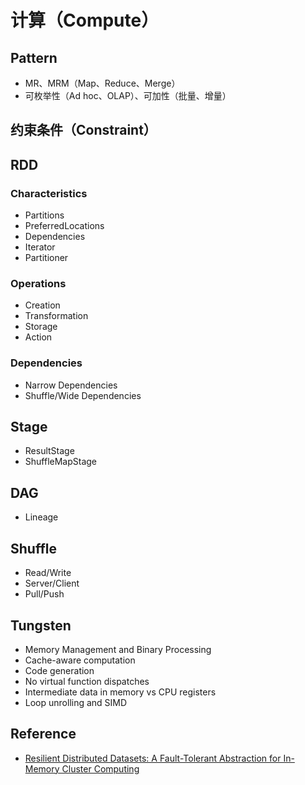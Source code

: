 # 计算（Compute）

## Pattern

* MR、MRM（Map、Reduce、Merge）
* 可枚举性（Ad hoc、OLAP）、可加性（批量、增量<State>）

## 约束条件（Constraint）

## RDD

### Characteristics

* Partitions
* PreferredLocations
* Dependencies
* Iterator
* Partitioner

### Operations

* Creation
* Transformation
* Storage
* Action

### Dependencies

* Narrow Dependencies
* Shuffle/Wide Dependencies

## Stage

* ResultStage
* ShuffleMapStage

## DAG

* Lineage

## Shuffle

* Read/Write
* Server/Client
* Pull/Push

## Tungsten

* Memory Management and Binary Processing
* Cache-aware computation
* Code generation
* No virtual function dispatches
* Intermediate data in memory vs CPU registers
* Loop unrolling and SIMD

## Reference

* [Resilient Distributed Datasets: A Fault-Tolerant Abstraction for
   In-Memory Cluster Computing](http://people.csail.mit.edu/matei/papers/2012/nsdi_spark.pdf)